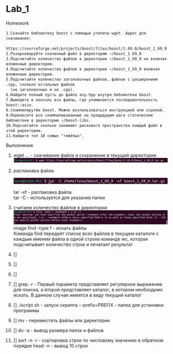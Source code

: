 # Lab_1
Homework

    1.Скачайте библиотеку boost с помощью утилиты wget. Адрес для скачивания:
      https://sourceforge.net/projects/boost/files/boost/1.69.0/boost_1_69_0.tar.gz.
    2.Разархивируйте скаченный файл в директорию ~/boost_1_69_0
    3.Подсчитайте количество файлов в директории ~/boost_1_69_0 не включая вложенные директории.
    4.Подсчитайте количество файлов в директории ~/boost_1_69_0 включая вложенные директории.
    5.Подсчитайте количество заголовочных файлов, файлов с расширением .cpp, сколько остальных файлов
      (не заголовочных и не .cpp).
    6.Найдите полный пусть до файла any.hpp внутри библиотеки boost.
    7.Выведите в консоль все файлы, где упоминается последовательность boost::asio.
    8.Скомпилирутйе boost. Можно воспользоваться инструкцией или ссылкой.
    9.Перенесите все скомпилированные на предыдущем шаге статические библиотеки в директорию ~/boost-libs.
    10.Подсчитайте сколько занимает дискового пространства каждый файл в этой директории.
    11.Найдите топ 10 самых "тяжёлых".

Выполнение
1.  wget ... - скачивание файла и сохранение в текущей директории
![image](https://github.com/Alex-Ne2/TiMP/blob/main/lab_1_1.png)
2. распаковка файла
   
    ![image](https://github.com/Alex-Ne2/TiMP/blob/main/lab_1_2.png)

    tar -xf - распаковка файла    
    tar -C - используется для указания папки
3. считаем количество файлов в директории
   ![image](https://github.com/Alex-Ne2/TiMP/blob/main/lab_1_3.png)
   image find -type f - искать файлы    
   Команда find передаёт список всех файлов в текущем каталоге с каждым именем файла в одной строке команде wc, которая подсчитывает количество строк и печатает результат
4. []
5. []
6. []
7. [] grep -r -
Первый параметр представляет регулярное выражение для поиска, а второй представляет каталог, в котором необходимо искать.
В данном случае имеется в виду текущий каталог
8. []
./script.sh - запуск скрипта
--prefix=PREFIX - папка для установки программы
9. [] mv - переместить файлы или директории
10. [] du -a - вывод размера папок и файлов
11. [] sort -n -r - сортировка строк по числовому значению в обратном порядке
head -n - вывод 10 строк

